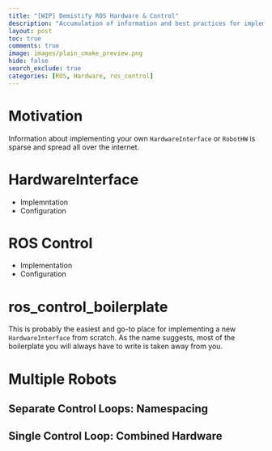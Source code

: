 ```yaml
---
title: "[WIP] Demistify ROS Hardware & Control"
description: "Accumulation of information and best practices for implementing your own ROS HardwareInterface for ros_control."
layout: post
toc: true
comments: true
image: images/plain_cmake_preview.png
hide: false
search_exclude: true
categories: [ROS, Hardware, ros_control]
---
```


# Motivation
Information about implementing your own `HardwareInterface` or `RobotHW` is sparse and spread all over the internet.

# HardwareInterface
- Implemntation
- Configuration

# ROS Control
- Implementation
- Configuration

# ros_control_boilerplate
This is probably the easiest and go-to place for implementing a new `HardwareInterface` from scratch.
As the name suggests, most of the boilerplate you will always have to write is taken away from you.

# Multiple Robots
## Separate Control Loops: Namespacing
## Single Control Loop: Combined Hardware
